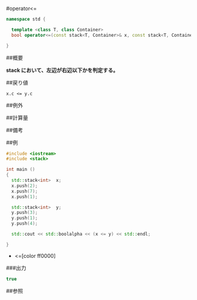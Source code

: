 #operator<=
```cpp
namespace std {

  template <class T, class Container>
  bool operator<=(const stack<T, Container>& x, const stack<T, Container>& y);

}
```

##概要

<b>stack において、左辺が右辺以下かを判定する。</b>


##戻り値

`x.c <= y.c`

##例外



##計算量



##備考



##例

```cpp
#include <iostream>
#include <stack>

int main ()
{
  std::stack<int>  x;
  x.push(2);
  x.push(7);
  x.push(1);

  std::stack<int>  y;
  y.push(3);
  y.push(1);
  y.push(4);

  std::cout << std::boolalpha << (x <= y) << std::endl;

}
```
* <=[color ff0000]

###出力

```cpp
true
```

##参照


